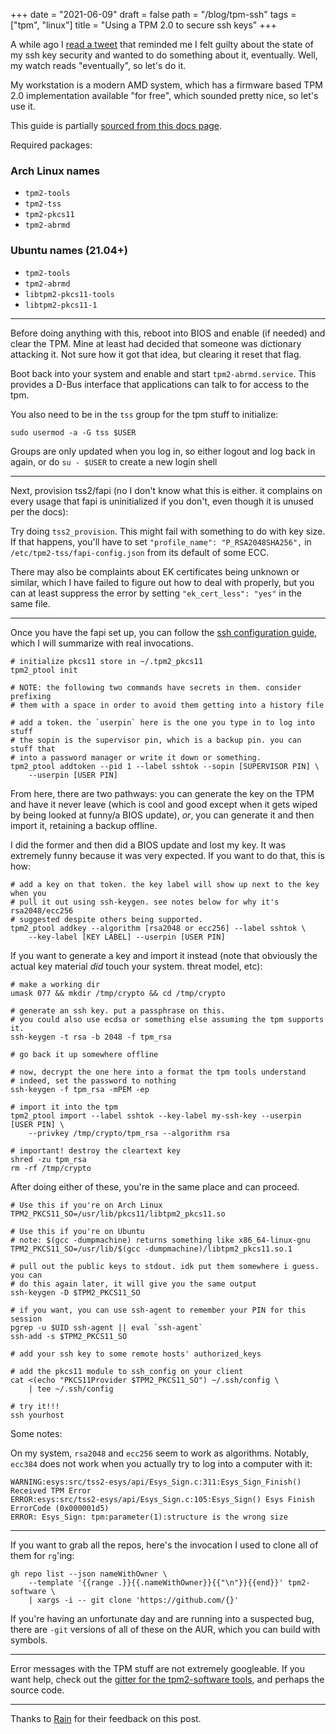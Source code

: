 +++
date = "2021-06-09"
draft = false
path = "/blog/tpm-ssh"
tags = ["tpm", "linux"]
title = "Using a TPM 2.0 to secure ssh keys"
+++

A while ago I [read a tweet][bullying tweet] that reminded me I felt guilty
about the state of my ssh key security and wanted to do something about it,
eventually. Well, my watch reads "eventually", so let's do it.

My workstation is a modern AMD system, which has a firmware based TPM 2.0
implementation available "for free", which sounded pretty nice, so let's use
it.

This guide is partially [sourced from this docs page][ssh.md].

Required packages:

### Arch Linux names

* `tpm2-tools`
* `tpm2-tss`
* `tpm2-pkcs11`
* `tpm2-abrmd`

### Ubuntu names (21.04+)

* `tpm2-tools`
* `tpm2-abrmd`
* `libtpm2-pkcs11-tools`
* `libtpm2-pkcs11-1`

---

Before doing anything with this, reboot into BIOS and enable (if needed) and
clear the TPM. Mine at least had decided that someone was dictionary attacking
it. Not sure how it got that idea, but clearing it reset that flag.

Boot back into your system and enable and start `tpm2-abrmd.service`. This
provides a D-Bus interface that applications can talk to for access to the tpm.

You also need to be in the `tss` group for the tpm stuff to initialize:

```
sudo usermod -a -G tss $USER
```

Groups are only updated when you log in, so either logout and log back in
again, or do `su - $USER` to create a new login shell

---

Next, provision tss2/fapi (no I don't know what this is either. it complains on
every usage that fapi is uninitialized if you don't, even though it is unused
per the docs):

Try doing `tss2_provision`. This might fail with something to do with key size.
If that happens, you'll have to set `"profile_name": "P_RSA2048SHA256",` in
`/etc/tpm2-tss/fapi-config.json` from its default of some ECC.

There may also be complaints about EK certificates being unknown or similar,
which I have failed to figure out how to deal with properly, but you can at
least suppress the error by setting `"ek_cert_less": "yes"` in the same file.

---

Once you have the fapi set up, you can follow the [ssh configuration
guide][ssh.md], which I will summarize with real invocations.

```
# initialize pkcs11 store in ~/.tpm2_pkcs11
tpm2_ptool init

# NOTE: the following two commands have secrets in them. consider prefixing
# them with a space in order to avoid them getting into a history file

# add a token. the `userpin` here is the one you type in to log into stuff
# the sopin is the supervisor pin, which is a backup pin. you can stuff that
# into a password manager or write it down or something.
tpm2_ptool addtoken --pid 1 --label sshtok --sopin [SUPERVISOR PIN] \
    --userpin [USER PIN]
```

From here, there are two pathways: you can generate the key on the TPM and have
it never leave (which is cool and good except when it gets wiped by being
looked at funny/a BIOS update), *or*, you can generate it and then import it,
retaining a backup offline.

I did the former and then did a BIOS update and lost my key. It was extremely
funny because it was very expected. If you want to do that, this is how:

```
# add a key on that token. the key label will show up next to the key when you
# pull it out using ssh-keygen. see notes below for why it's rsa2048/ecc256
# suggested despite others being supported.
tpm2_ptool addkey --algorithm [rsa2048 or ecc256] --label sshtok \
    --key-label [KEY LABEL] --userpin [USER PIN]
```

If you want to generate a key and import it instead (note that obviously the
actual key material *did* touch your system. threat model, etc):

```
# make a working dir
umask 077 && mkdir /tmp/crypto && cd /tmp/crypto

# generate an ssh key. put a passphrase on this.
# you could also use ecdsa or something else assuming the tpm supports it.
ssh-keygen -t rsa -b 2048 -f tpm_rsa

# go back it up somewhere offline

# now, decrypt the one here into a format the tpm tools understand
# indeed, set the password to nothing
ssh-keygen -f tpm_rsa -mPEM -ep

# import it into the tpm
tpm2_ptool import --label sshtok --key-label my-ssh-key --userpin [USER PIN] \
    --privkey /tmp/crypto/tpm_rsa --algorithm rsa

# important! destroy the cleartext key
shred -zu tpm_rsa
rm -rf /tmp/crypto
```

After doing either of these, you're in the same place and can proceed.

```
# Use this if you're on Arch Linux
TPM2_PKCS11_SO=/usr/lib/pkcs11/libtpm2_pkcs11.so

# Use this if you're on Ubuntu
# note: $(gcc -dumpmachine) returns something like x86_64-linux-gnu
TPM2_PKCS11_SO=/usr/lib/$(gcc -dumpmachine)/libtpm2_pkcs11.so.1

# pull out the public keys to stdout. idk put them somewhere i guess. you can
# do this again later, it will give you the same output
ssh-keygen -D $TPM2_PKCS11_SO

# if you want, you can use ssh-agent to remember your PIN for this session
pgrep -u $UID ssh-agent || eval `ssh-agent`
ssh-add -s $TPM2_PKCS11_SO

# add your ssh key to some remote hosts' authorized_keys

# add the pkcs11 module to ssh_config on your client
cat <(echo "PKCS11Provider $TPM2_PKCS11_SO") ~/.ssh/config \
    | tee ~/.ssh/config

# try it!!!
ssh yourhost
```

Some notes:

On my system, `rsa2048` and `ecc256` seem to work as algorithms. Notably,
`ecc384` does not work when you actually try to log into a computer with it:

```
WARNING:esys:src/tss2-esys/api/Esys_Sign.c:311:Esys_Sign_Finish() Received TPM Error
ERROR:esys:src/tss2-esys/api/Esys_Sign.c:105:Esys_Sign() Esys Finish ErrorCode (0x000001d5)
ERROR: Esys_Sign: tpm:parameter(1):structure is the wrong size
```

---


If you want to grab all the repos, here's the invocation I used to clone all of
them for `rg`'ing:

```
gh repo list --json nameWithOwner \
    --template '{{range .}}{{.nameWithOwner}}{{"\n"}}{{end}}' tpm2-software \
    | xargs -i -- git clone 'https://github.com/{}'
```

If you're having an unfortunate day and are running into a suspected bug, there
are `-git` versions of all of these on the AUR, which you can build with
symbols.

---

Error messages with the TPM stuff are not extremely googleable. If you want
help, check out the [gitter for the tpm2-software tools][gitter], and perhaps
the source code.

---

Thanks to [Rain](https://twitter.com/sunshowers6) for their feedback on this post.

[ssh.md]: https://github.com/tpm2-software/tpm2-pkcs11/blob/master/docs/SSH.md
[bullying tweet]: https://twitter.com/a_hoverbear/status/1394475693413568514
[gitter]: https://gitter.im/tpm2-software/community
